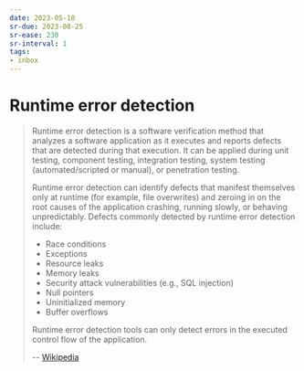 ```yaml
---
date: 2023-05-18
sr-due: 2023-08-25
sr-ease: 230
sr-interval: 1
tags:
- inbox
---
```


# Runtime error detection

> Runtime error detection is a software verification method that analyzes a
> software application as it executes and reports defects that are detected
> during that execution. It can be applied during unit testing, component
> testing, integration testing, system testing (automated/scripted or manual),
> or penetration testing.
>
> Runtime error detection can identify defects that manifest themselves only at
> runtime (for example, file overwrites) and zeroing in on the root causes of
> the application crashing, running slowly, or behaving unpredictably. Defects
> commonly detected by runtime error detection include:
>
> - Race conditions
> - Exceptions
> - Resource leaks
> - Memory leaks
> - Security attack vulnerabilities (e.g., SQL injection)
> - Null pointers
> - Uninitialized memory
> - Buffer overflows
>
> Runtime error detection tools can only detect errors in the executed control
> flow of the application.
>
> -- [Wikipedia](https://en.wikipedia.org/wiki/Runtime_error_detection)